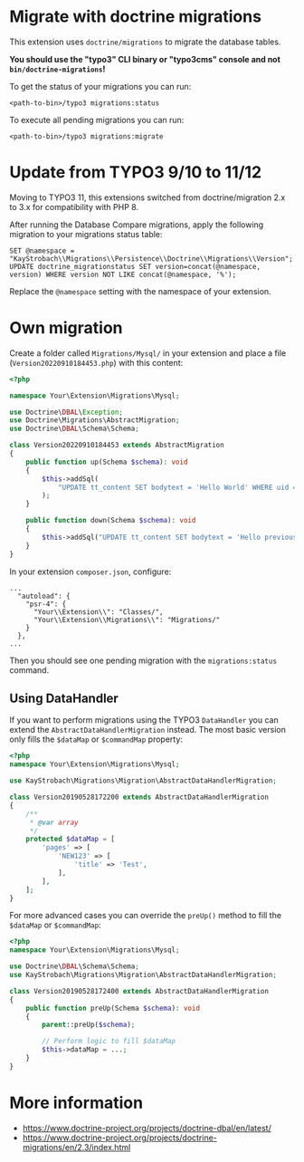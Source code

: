 # Migrate with doctrine migrations

This extension uses `doctrine/migrations` to migrate the database tables.

__You should use the "typo3" CLI binary or "typo3cms" console and not `bin/doctrine-migrations`!__

To get the status of your migrations you can run:

    <path-to-bin>/typo3 migrations:status

To execute all pending migrations you can run:

    <path-to-bin>/typo3 migrations:migrate

# Update from TYPO3 9/10 to 11/12

Moving to TYPO3 11, this extensions switched from doctrine/migration 2.x to 3.x for compatibility
with PHP 8.

After running the Database Compare migrations, apply the following migration to your migrations status table:
```
SET @namespace = "KayStrobach\\Migrations\\Persistence\\Doctrine\\Migrations\\Version";
UPDATE doctrine_migrationstatus SET version=concat(@namespace, version) WHERE version NOT LIKE concat(@namespace, '%');
```

Replace the `@namespace` setting with the namespace of your extension.

# Own migration

Create a folder called `Migrations/Mysql/` in your extension and place a file (`Version20220910184453.php`) with this content:

```php
<?php

namespace Your\Extension\Migrations\Mysql;

use Doctrine\DBAL\Exception;
use Doctrine\Migrations\AbstractMigration;
use Doctrine\DBAL\Schema\Schema;

class Version20220910184453 extends AbstractMigration
{
    public function up(Schema $schema): void
    {
        $this->addSql(
            "UPDATE tt_content SET bodytext = 'Hello World' WHERE uid = 1"
        );
    }

    public function down(Schema $schema): void
    {
        $this->addSql("UPDATE tt_content SET bodytext = 'Hello previous version' WHERE uid = 1");
    }
}
```

In your extension `composer.json`, configure:
```
...
  "autoload": {
    "psr-4": {
      "Your\\Extension\\": "Classes/",
      "Your\\Extension\\Migrations\\": "Migrations/"
    }
  },
...
```

Then you should see one pending migration with the `migrations:status` command.

## Using DataHandler

If you want to perform migrations using the TYPO3 `DataHandler` you can extend
the `AbstractDataHandlerMigration` instead. The most basic version only fills
the `$dataMap` or `$commandMap` property:

```php
<?php
namespace Your\Extension\Migrations\Mysql;

use KayStrobach\Migrations\Migration\AbstractDataHandlerMigration;

class Version20190528172200 extends AbstractDataHandlerMigration
{
    /**
     * @var array
     */
    protected $dataMap = [
        'pages' => [
            'NEW123' => [
                'title' => 'Test',
            ],
        ],
    ];
}
```

For more advanced cases you can override the `preUp()` method to fill
the `$dataMap` or `$commandMap`:

```php
<?php
namespace Your\Extension\Migrations\Mysql;

use Doctrine\DBAL\Schema\Schema;
use KayStrobach\Migrations\Migration\AbstractDataHandlerMigration;

class Version20190528172400 extends AbstractDataHandlerMigration
{
    public function preUp(Schema $schema): void
    {
        parent::preUp($schema);

        // Perform logic to fill $dataMap
        $this->dataMap = ...;
    }
}
```

# More information

* https://www.doctrine-project.org/projects/doctrine-dbal/en/latest/
* https://www.doctrine-project.org/projects/doctrine-migrations/en/2.3/index.html
